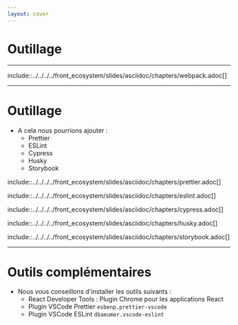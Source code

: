 ```yaml
---
layout: cover
---
```


# Outillage

---

include::../../../../front_ecosystem/slides/asciidoc/chapters/webpack.adoc[]

---

# Outillage

* A cela nous pourrions ajouter :
    * Prettier
    * ESLint
    * Cypress
    * Husky
    * Storybook

include::../../../../front_ecosystem/slides/asciidoc/chapters/prettier.adoc[]

include::../../../../front_ecosystem/slides/asciidoc/chapters/eslint.adoc[]

include::../../../../front_ecosystem/slides/asciidoc/chapters/cypress.adoc[]

include::../../../../front_ecosystem/slides/asciidoc/chapters/husky.adoc[]

include::../../../../front_ecosystem/slides/asciidoc/chapters/storybook.adoc[]

---

# Outils complémentaires

* Nous vous conseillons d'installer les outils suivants :
    * React Developer Tools : Plugin Chrome pour les applications React
    * Plugin VSCode Prettier `esbenp.prettier-vscode`
    * Plugin VSCode ESLint `dbaeumer.vscode-eslint`

